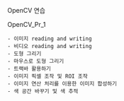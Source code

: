 OpenCV 연습

OpenCV_Pr_1

	- 이미지 reading and writing
	- 비디오 reading and writing
	- 도형 그리기
	- 마우스로 도형 그리기
	- 트랙바 활용하기
	- 이미지 픽셀 조작 및 ROI 조작
	- 이미지 연산 처리를 이용한 이미지 합성하기
	- 색 공간 바꾸기 및 색 추적
